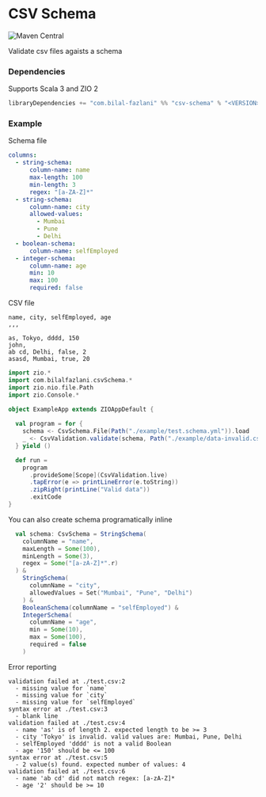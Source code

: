 # CSV Schema

![Maven Central](https://img.shields.io/maven-central/v/com.bilal-fazlani/csv-schema_3?color=blue&label=Latest%20Version&style=for-the-badge)

Validate csv files agaists a schema

### Dependencies

Supports Scala 3 and ZIO 2

```scala
libraryDependencies += "com.bilal-fazlani" %% "csv-schema" % "<VERSION>"
```

### Example

Schema file

```yml
columns:
  - string-schema:
      column-name: name
      max-length: 100
      min-length: 3
      regex: "[a-ZA-Z]*"
  - string-schema:
      column-name: city
      allowed-values: 
        - Mumbai
        - Pune
        - Delhi
  - boolean-schema:
      column-name: selfEmployed
  - integer-schema:
      column-name: age
      min: 10
      max: 100
      required: false
```

CSV file

```csv
name, city, selfEmployed, age
,,,

as, Tokyo, dddd, 150
john,
ab cd, Delhi, false, 2
asasd, Mumbai, true, 20
```

```scala
import zio.*
import com.bilalfazlani.csvSchema.*
import zio.nio.file.Path
import zio.Console.*

object ExampleApp extends ZIOAppDefault {
  
  val program = for {
    schema <- CsvSchema.File(Path("./example/test.schema.yml")).load
    _ <- CsvValidation.validate(schema, Path("./example/data-invalid.csv"))
  } yield ()

  def run =
    program
      .provideSome[Scope](CsvValidation.live)
      .tapError(e => printLineError(e.toString))
      .zipRight(printLine("Valid data"))
      .exitCode
}
```

You can also create schema programatically inline

```scala
  val schema: CsvSchema = StringSchema(
    columnName = "name",
    maxLength = Some(100),
    minLength = Some(3),
    regex = Some("[a-zA-Z]*".r)
  ) &
    StringSchema(
      columnName = "city",
      allowedValues = Set("Mumbai", "Pune", "Delhi")
    ) &
    BooleanSchema(columnName = "selfEmployed") &
    IntegerSchema(
      columnName = "age",
      min = Some(10),
      max = Some(100),
      required = false
    )
```

Error reporting

```
validation failed at ./test.csv:2
  - missing value for `name`
  - missing value for `city`
  - missing value for `selfEmployed`
syntax error at ./test.csv:3
  - blank line
validation failed at ./test.csv:4
  - name 'as' is of length 2. expected length to be >= 3
  - city 'Tokyo' is invalid. valid values are: Mumbai, Pune, Delhi
  - selfEmployed 'dddd' is not a valid Boolean
  - age '150' should be <= 100
syntax error at ./test.csv:5
  - 2 value(s) found. expected number of values: 4
validation failed at ./test.csv:6
  - name 'ab cd' did not match regex: [a-zA-Z]*
  - age '2' should be >= 10
```

